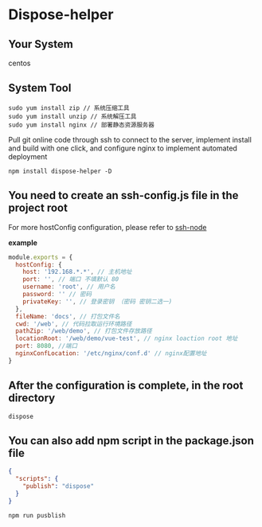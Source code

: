 # Dispose-helper

## Your System

centos

## System Tool

```
sudo yum install zip // 系统压缩工具
sudo yum install unzip // 系统解压工具
sudo yum install nginx // 部署静态资源服务器
```

Pull git online code through ssh to connect to the server, implement install and build with one click, and configure nginx to implement automated deployment

```
npm install dispose-helper -D
```

## You need to create an ssh-config.js file in the project root

For more hostConfig configuration, please refer to 
[ssh-node](https://www.npmjs.com/package/node-ssh)

**example**

```javascript
module.exports = {
  hostConfig: {
    host: '192.168.*.*', // 主机地址
    port: '', // 端口 不填默认 80
    username: 'root', // 用户名
    password: '' // 密码
    privateKey: '', // 登录密钥 （密码 密钥二选一)
  },
  fileName: 'docs', // 打包文件名
  cwd: '/web', // 代码拉取运行环境路径
  pathZip: '/web/demo', // 打包文件存放路径
  locationRoot: '/web/demo/vue-test', // nginx loaction root 地址
  port: 8080, //端口
  nginxConfLocation: '/etc/nginx/conf.d' // nginx配置地址
}
```

## After the configuration is complete, in the root directory

```
dispose
```

## You can also add npm script in the package.json file

```json
{
  "scripts": {
    "publish": "dispose"
  }
}
```

```
npm run pusblish
```

